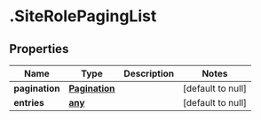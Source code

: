 # .SiteRolePagingList

## Properties
Name | Type | Description | Notes
------------ | ------------- | ------------- | -------------
**pagination** | [**Pagination**](Pagination.md) |  | [default to null]
**entries** | [**any**](SiteRoleEntry.md) |  | [default to null]


